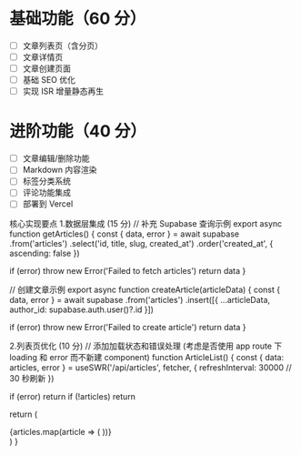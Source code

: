 # 基础功能（60 分）

- [ ] 文章列表页（含分页）
- [ ] 文章详情页
- [ ] 文章创建页面
- [ ] 基础 SEO 优化
- [ ] 实现 ISR 增量静态再生

# 进阶功能（40 分）

- [ ] 文章编辑/删除功能
- [ ] Markdown 内容渲染
- [ ] 标签分类系统
- [ ] 评论功能集成
- [ ] 部署到 Vercel

核心实现要点 1.数据层集成 (15 分)
// 补充 Supabase 查询示例
export async function getArticles() {
const { data, error } = await supabase
.from('articles')
.select('id, title, slug, created_at')
.order('created_at', { ascending: false })

if (error) throw new Error('Failed to fetch articles')
return data
}

// 创建文章示例
export async function createArticle(articleData) {
const { data, error } = await supabase
.from('articles')
.insert([{
...articleData,
author_id: supabase.auth.user()?.id
}])

if (error) throw new Error('Failed to create article')
return data
}

2.列表页优化 (10 分)
// 添加加载状态和错误处理 (考虑是否使用 app route 下 loading 和 error 而不新建 component)
function ArticleList() {
const { data: articles, error } = useSWR('/api/articles', fetcher, {
refreshInterval: 30000 // 30 秒刷新
})

if (error) return <ErrorComponent />
if (!articles) return <LoadingSkeleton />

return (
<div className="grid gap-6">
{articles.map(article => (
<ArticlePreview key={article.id} article={article} />
))}
</div>
)
}
